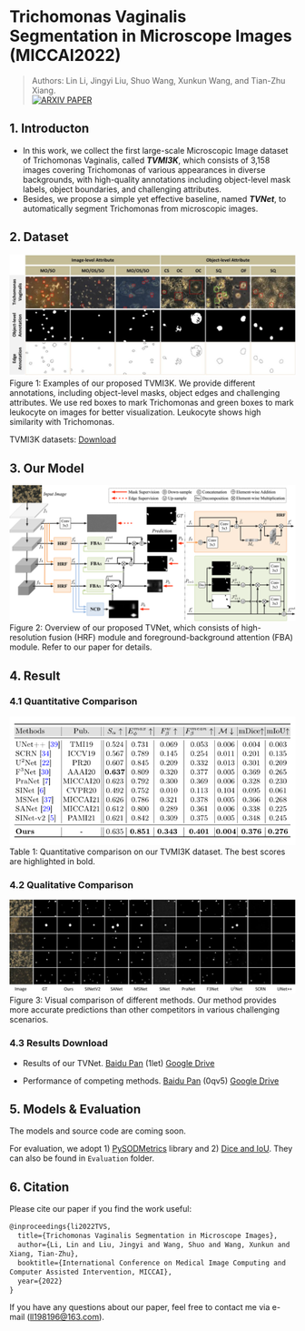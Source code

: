 # Trichomonas Vaginalis Segmentation in Microscope Images (MICCAI2022)
> Authors: Lin Li, Jingyi Liu, Shuo Wang, Xunkun Wang, and Tian-Zhu Xiang.   
> <a href="https://arxiv.org/abs/test" rel="nofollow"><img src="https://camo.githubusercontent.com/4398ed745cccb9198b5590f2d4799518bae17c2dca258419b9413789a2fd01c6/68747470733a2f2f696d672e736869656c64732e696f2f62616467652f41727869762d50617065722d7265643f7374796c653d666c61742d737175617265" alt="ARXIV PAPER" data-canonical-src="https://img.shields.io/badge/Arxiv-Paper-red?style=flat-square" style="max-width: 100%;"></a>


## 1. Introducton

- In this work, we collect the first large-scale Microscopic Image dataset of Trichomonas Vaginalis, called ***TVMI3K***, which consists of 3,158 images covering Trichomonas of various appearances in diverse backgrounds, with high-quality annotations including object-level mask labels, object boundaries, and challenging attributes. 
- Besides, we propose a simple yet effective baseline, named ***TVNet***, to automatically segment Trichomonas from microscopic images. 



## 2. Dataset
![image](https://github.com/CellRecog/cellRecog/blob/main/Images/dataset.jpg)
Figure 1: Examples of our proposed TVMI3K. We provide different annotations, including object-level masks, object edges and challenging attributes. We use red boxes to mark Trichomonas and green boxes to mark leukocyte on images for better visualization. Leukocyte shows high similarity with Trichomonas.

TVMI3K datasets: [Download](https://zenodo.org/record/6545146#.YrcfCexBz7U)



## 3. Our Model

![image](https://github.com/CellRecog/cellRecog/blob/main/Images/tvnet.png) 
Figure 2: Overview of our proposed TVNet, which consists of high-resolution fusion (HRF) module and foreground-background attention (FBA) module. Refer to our paper for details.



## 4. Result

### 4.1 Quantitative Comparison

![image](https://github.com/CellRecog/cellRecog/blob/main/Images/res1.png)    
Table 1: Quantitative comparison on our TVMI3K dataset. The best scores are highlighted in bold.


### 4.2 Qualitative Comparison

![image](https://github.com/CellRecog/cellRecog/blob/main/Images/res.jpg)   
Figure 3: Visual comparison of different methods. Our method provides more accurate predictions than other competitors in various challenging scenarios.


### 4.3 Results Download

* Results of our TVNet. [Baidu Pan](https://pan.baidu.com/s/1LY6cNnNEL9Gi4m8UAFi_gw) (1let) [Google Drive](https://drive.google.com/file/d/1bpZMFn5tIsmmZo1NsUl8Wgr0CWwXk8hh/view?usp=sharing)

* Performance of competing methods. [Baidu Pan](https://pan.baidu.com/s/1jwlQfScfSoBxFaq5kZ00dg) (0qv5) [Google Drive](https://drive.google.com/file/d/1gvr-SAZEewKhGzlXB_k9OA-3KESxHST9/view?usp=sharing)

## 5. Models & Evaluation

The models and source code are coming soon. 

For evaluation, we adopt 1) [PySODMetrics](https://github.com/lartpang/PySODMetrics) library and 2) [Dice and IoU](https://github.com/weijun88/SANet). They can also be found in ```Evaluation``` folder.






## 6. Citation
Please cite our paper if you find the work useful: 

```
@inproceedings{li2022TVS,
  title={Trichomonas Vaginalis Segmentation in Microscope Images},
  author={Li, Lin and Liu, Jingyi and Wang, Shuo and Wang, Xunkun and Xiang, Tian-Zhu},
  booktitle={International Conference on Medical Image Computing and Computer Assisted Intervention, MICCAI},
  year={2022}
}
```
If you have any questions about our paper, feel free to contact me via e-mail (ll198196@163.com).


